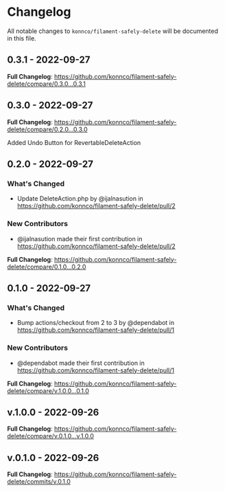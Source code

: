 # Changelog

All notable changes to `konnco/filament-safely-delete` will be documented in this file.

## 0.3.1 - 2022-09-27

**Full Changelog**: https://github.com/konnco/filament-safely-delete/compare/0.3.0...0.3.1

## 0.3.0 - 2022-09-27

**Full Changelog**: https://github.com/konnco/filament-safely-delete/compare/0.2.0...0.3.0

Added Undo Button for RevertableDeleteAction

## 0.2.0 - 2022-09-27

### What's Changed

- Update DeleteAction.php by @ijalnasution in https://github.com/konnco/filament-safely-delete/pull/2

### New Contributors

- @ijalnasution made their first contribution in https://github.com/konnco/filament-safely-delete/pull/2

**Full Changelog**: https://github.com/konnco/filament-safely-delete/compare/0.1.0...0.2.0

## 0.1.0 - 2022-09-27

### What's Changed

- Bump actions/checkout from 2 to 3 by @dependabot in https://github.com/konnco/filament-safely-delete/pull/1

### New Contributors

- @dependabot made their first contribution in https://github.com/konnco/filament-safely-delete/pull/1

**Full Changelog**: https://github.com/konnco/filament-safely-delete/compare/v.1.0.0...0.1.0

## v.1.0.0 - 2022-09-26

**Full Changelog**: https://github.com/konnco/filament-safely-delete/compare/v.0.1.0...v.1.0.0

## v.0.1.0 - 2022-09-26

**Full Changelog**: https://github.com/konnco/filament-safely-delete/commits/v.0.1.0
